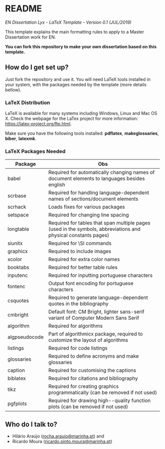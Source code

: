 # README #

*EN Dissertation  Lyx - LaTeX Template - Version 0.1 (JUL/2019)*

This template explains the main formatting rules to apply to a Master Dissertation work for EN.

**You can fork this repository to make your own dissertation based on this template.**


## How do I get set up? ##

Just fork the repository and use it. You will need LaTeX tools installed in your system, with the packages needed by the template (more details bellow).

### LaTeX Distribution

LaTeX is available for many systems including Windows, Linux and Mac OS X. Check the webpage for the LaTex project for more information: <https://latex-project.org/ftp.html>.

Make sure you have the following tools installed: **pdflatex**, **makeglossaries**, **biber**, **latexmk**.

### LaTeX Packages Needed

| Package | Obs |
|---------|-----|
|babel|Required for automatically changing names of document elements to languages besides english|
|scrbase|Required for handling language-dependent names of sections/document elements|
|scrhack|Loads fixes for various packages|
|setspace|Required for changing line spacing|
|longtable|Required for tables that span multiple pages (used in the symbols, abbreviations and physical constants pages)|
|siunitx|Required for \SI commands|
|graphicx|Required to include images|
|xcolor|Required for extra color names|
|booktabs|Required for better table rules|
|inputenc|Required for inputting portuguese characters|
|fontenc|Output font encoding for portuguese characters|
|csquotes|Required to generate language-dependent quotes in the bibliography|
|cmbright|Default font: CM Bright, lighter sans-serif variant of Computer Modern Sans Serif|
|algorithm|Required for algorithms|
|algpseudocode|Part of algorithmicx package, required to customize the layout of algorithms|
|listings|Required for code listings|
|glossaries|Required to define acronyms and make glossaries|
|caption|Required for customising the captions|
|biblatex|Required for citations and bibliography|
|tikz|Required for creating graphics programmatically (can be removed if not used)|
|pgfplots|Required for drawing high--quality function plots (can be removed if not used)|

## Who do I talk to? ##

* Hilário Araújo (rocha.araujo@marinha.pt) and 
* Ricardo Moura (ricardo.pinto.moura@marinha.pt)
